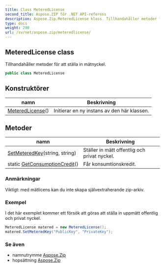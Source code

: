 ```yaml
---
title: Class MeteredLicense
second_title: Aspose.ZIP för .NET API-referens
description: Aspose.Zip.MeteredLicense klass. Tillhandahåller metoder för att ställa in mätnyckel.
type: docs
weight: 290
url: /sv/net/aspose.zip/meteredlicense/
---
```

## MeteredLicense class

Tillhandahåller metoder för att ställa in mätnyckel.

```csharp
public class MeteredLicense
```

## Konstruktörer

| namn | Beskrivning |
| --- | --- |
| [MeteredLicense](meteredlicense/)() | Initierar en ny instans av den här klassen. |

## Metoder

| namn | Beskrivning |
| --- | --- |
| [SetMeteredKey](../../aspose.zip/meteredlicense/setmeteredkey/)(string, string) | Ställer in mätt offentlig och privat nyckel. |
| static [GetConsumptionCredit](../../aspose.zip/meteredlicense/getconsumptioncredit/)() | Får konsumtionskredit. |

### Anmärkningar

Viktigt: med mätlicens kan du inte skapa självextraherande zip-arkiv.

### Exempel

I det här exemplet kommer ett försök att göras att ställa in uppmätt offentlig och privat nyckel.

```csharp
MeteredLicense matered = new MeteredLicense();
matered.SetMeteredKey("PublicKey", "PrivateKey");
```

### Se även

* namnutrymme [Aspose.Zip](../../aspose.zip/)
* hopsättning [Aspose.Zip](../../)


